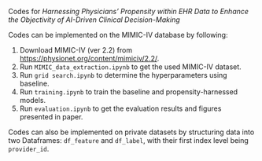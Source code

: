 Codes for *Harnessing Physicians’ Propensity within EHR Data to Enhance the Objectivity of AI-Driven Clinical Decision-Making*

Codes can be implemented on the MIMIC-IV database by following:

1. Download MIMIC-IV (ver 2.2) from https://physionet.org/content/mimiciv/2.2/.
2. Run `MIMIC_data_extraction.ipynb` to get the used MIMIC-IV dataset.
3. Run `grid search.ipynb` to determine the hyperparameters using baseline.
4. Run `training.ipynb` to train the baseline and propensity-harnessed models.
5. Run `evaluation.ipynb` to get the evaluation results and figures presented in paper.

Codes can also be implemented on private datasets by structuring data into two Dataframes: `df_feature` and `df_label`, with their first index level being `provider_id`.
